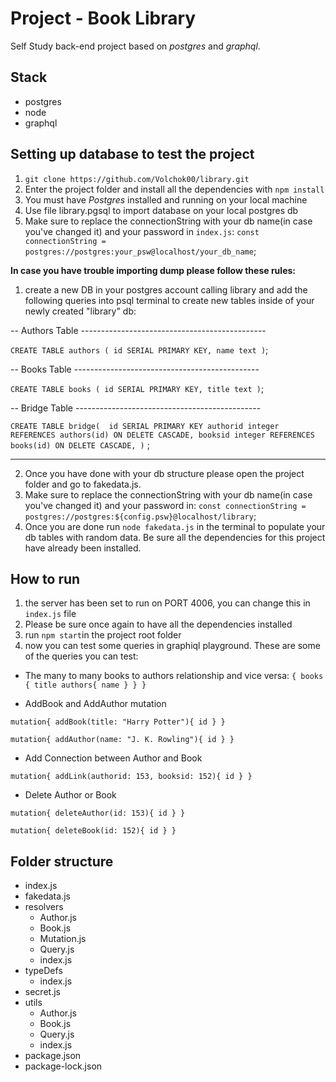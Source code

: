 # Project - Book Library 
Self Study back-end project based on _postgres_ and _graphql_.

## Stack
* postgres
* node
* graphql

## Setting up database to test the project
1) `git clone https://github.com/Volchok00/library.git`
1) Enter the project folder and install all the dependencies with `npm install` 
2) You must have _Postgres_ installed and running on your local machine
3) Use file library.pgsql to import database on your local postgres db
4) Make sure to replace the connectionString with your db name(in case you've changed it) and your password in `index.js`:
`const connectionString =` `postgres://postgres:your_psw@localhost/your_db_name`;

**In case you have trouble importing dump please follow these rules:**
1) create a new DB in your postgres account calling library and add the following queries into psql terminal to create new tables inside of your newly created "library" db:

-- Authors Table ----------------------------------------------

`CREATE TABLE authors (
    id SERIAL PRIMARY KEY,
    name text
)`;

-- Books Table ----------------------------------------------

`CREATE TABLE books (
    id SERIAL PRIMARY KEY,
    title text
)`;

-- Bridge Table ----------------------------------------------

`CREATE TABLE bridge( 
    id SERIAL PRIMARY KEY
    authorid integer REFERENCES authors(id) ON DELETE CASCADE,
    booksid integer REFERENCES books(id) ON DELETE CASCADE,
  )`
;

 -------------------------------------------------------------
 
2) Once you have done with your db structure please open the project folder and go to fakedata.js.
3) Make sure to replace the connectionString with your db name(in case you've changed it) and your password in:
`const connectionString =` `postgres://postgres:${config.psw}@localhost/library`; 
4) Once you are done run `node fakedata.js` in the terminal to populate your db tables with random data. Be sure all the dependencies for this project have already been installed. 

## How to run

1) the server has been set to run on PORT 4006, you can change this in `index.js` file
2) Please be sure once again to have all the dependencies installed
3) run `npm start`in the project root folder
4) now you can test some queries in graphiql playground. These are some of the queries you can test:

* The many to many books to authors relationship and vice versa:
`{
  books {
    title
    authors{
      name
    }
  }
}`

* AddBook and AddAuthor mutation

`mutation{
  addBook(title: "Harry Potter"){
    id
  }
}`

`mutation{
  addAuthor(name: "J. K. Rowling"){
    id
  }
}
`
* Add Connection between Author and Book

`mutation{
  addLink(authorid: 153, booksid: 152){
    id
  }
}`

* Delete Author or Book

`mutation{
  deleteAuthor(id: 153){
    id
  }
}`

`mutation{
  deleteBook(id: 152){
    id
  }
}`

## Folder structure
* index.js
* fakedata.js
* resolvers
  * Author.js
  * Book.js
  * Mutation.js
  * Query.js
  * index.js
* typeDefs
  * index.js
* secret.js
* utils
  * Author.js
  * Book.js
  * Query.js
  * index.js
* package.json
* package-lock.json
